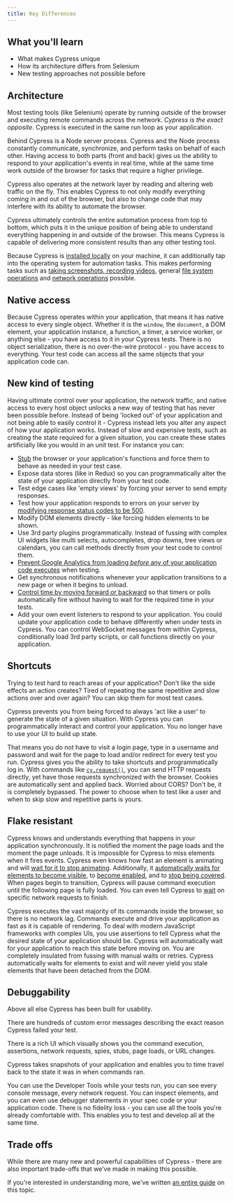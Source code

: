 ```yaml
---
title: Key Differences
---
```


<Alert type="info">

## <Icon name="graduation-cap"/> What you'll learn

- What makes Cypress unique
- How its architecture differs from Selenium
- New testing approaches not possible before

</Alert>

## Architecture

Most testing tools (like Selenium) operate by running outside of the browser and
executing remote commands across the network. _Cypress is the exact opposite._
Cypress is executed in the same run loop as your application.

Behind Cypress is a Node server process. Cypress and the Node process constantly
communicate, synchronize, and perform tasks on behalf of each other. Having
access to both parts (front and back) gives us the ability to respond to your
application's events in real time, while at the same time work outside of the
browser for tasks that require a higher privilege.

Cypress also operates at the network layer by reading and altering web traffic
on the fly. This enables Cypress to not only modify everything coming in and out
of the browser, but also to change code that may interfere with its ability to
automate the browser.

Cypress ultimately controls the entire automation process from top to bottom,
which puts it in the unique position of being able to understand everything
happening in and outside of the browser. This means Cypress is capable of
delivering more consistent results than any other testing tool.

Because Cypress is
[installed locally](/guides/getting-started/installing-cypress) on your machine,
it can additionally tap into the operating system for automation tasks. This
makes performing tasks such as
[taking screenshots, recording videos](/guides/guides/screenshots-and-videos),
general [file system operations](/api/commands/exec) and
[network operations](/api/commands/request) possible.

## Native access

Because Cypress operates within your application, that means it has native
access to every single object. Whether it is the `window`, the `document`, a DOM
element, your application instance, a function, a timer, a service worker, or
anything else - you have access to it in your Cypress tests. There is no object
serialization, there is no over-the-wire protocol - you have access to
everything. Your test code can access all the same objects that your application
code can.

## New kind of testing

Having ultimate control over your application, the network traffic, and native
access to every host object unlocks a new way of testing that has never been
possible before. Instead of being 'locked out' of your application and not being
able to easily control it - Cypress instead lets you alter any aspect of how
your application works. Instead of slow and expensive tests, such as creating
the state required for a given situation, you can create these states
artificially like you would in an unit test. For instance you can:

- [Stub](/api/commands/stub) the browser or your application's functions and
  force them to behave as needed in your test case.
- Expose data stores (like in Redux) so you can programmatically alter the state
  of your application directly from your test code.
- Test edge cases like 'empty views' by forcing your server to send empty
  responses.
- Test how your application responds to errors on your server by
  [modifying response status codes to be 500](/api/commands/route).
- Modify DOM elements directly - like forcing hidden elements to be shown.
- Use 3rd party plugins programmatically. Instead of fussing with complex UI
  widgets like multi selects, autocompletes, drop downs, tree views or
  calendars, you can call methods directly from your test code to control them.
- [Prevent Google Analytics from loading _before_ any of your application code executes](/guides/references/configuration#blockHosts)
  when testing.
- Get synchronous notifications whenever your application transitions to a new
  page or when it begins to unload.
- [Control time by moving forward or backward](/api/commands/clock) so that
  timers or polls automatically fire without having to wait for the required
  time in your tests.
- Add your own event listeners to respond to your application. You could update
  your application code to behave differently when under tests in Cypress. You
  can control WebSocket messages from within Cypress, conditionally load 3rd
  party scripts, or call functions directly on your application.

## Shortcuts

Trying to test hard to reach areas of your application? Don't like the side
effects an action creates? Tired of repeating the same repetitive and slow
actions over and over again? You can skip them for most test cases.

Cypress prevents you from being forced to always 'act like a user' to generate
the state of a given situation. With Cypress you can programmatically interact
and control your application. You no longer have to use your UI to build up
state.

That means you do not have to visit a login page, type in a username and
password and wait for the page to load and/or redirect for every test you run.
Cypress gives you the ability to take shortcuts and programmatically log in.
With commands like [`cy.request()`](/api/commands/request), you can send HTTP
requests directly, yet have those requests synchronized with the browser.
Cookies are automatically sent and applied back. Worried about CORS? Don't be,
it is completely bypassed. The power to choose when to test like a user and when
to skip slow and repetitive parts is yours.

## Flake resistant

Cypress knows and understands everything that happens in your application
synchronously. It is notified the moment the page loads and the moment the page
unloads. It is impossible for Cypress to miss elements when it fires events.
Cypress even knows how fast an element is animating and will
[wait for it to stop animating](/guides/core-concepts/interacting-with-elements#Animations).
Additionally, it
[automatically waits for elements to become visible](/guides/core-concepts/interacting-with-elements#Visibility),
to [become enabled](/guides/core-concepts/interacting-with-elements#Disability),
and to
[stop being covered](/guides/core-concepts/interacting-with-elements#Covering).
When pages begin to transition, Cypress will pause command execution until the
following page is fully loaded. You can even tell Cypress to
[wait](/api/commands/wait) on specific network requests to finish.

Cypress executes the vast majority of its commands inside the browser, so there
is no network lag. Commands execute and drive your application as fast as it is
capable of rendering. To deal with modern JavaScript frameworks with complex
UIs, you use assertions to tell Cypress what the desired state of your
application should be. Cypress will automatically wait for your application to
reach this state before moving on. You are completely insulated from fussing
with manual waits or retries. Cypress automatically waits for elements to exist
and will never yield you stale elements that have been detached from the DOM.

## Debuggability

Above all else Cypress has been built for usability.

There are hundreds of custom error messages describing the exact reason Cypress
failed your test.

There is a rich UI which visually shows you the command execution, assertions,
network requests, spies, stubs, page loads, or URL changes.

Cypress takes snapshots of your application and enables you to time travel back
to the state it was in when commands ran.

You can use the Developer Tools while your tests run, you can see every console
message, every network request. You can inspect elements, and you can even use
debugger statements in your spec code or your application code. There is no
fidelity loss - you can use all the tools you're already comfortable with. This
enables you to test and develop all at the same time.

## Trade offs

While there are many new and powerful capabilities of Cypress - there are also
important trade-offs that we've made in making this possible.

If you're interested in understanding more, we've written
[an entire guide](/guides/references/trade-offs) on this topic.

